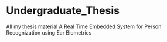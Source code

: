 # Undergraduate_Thesis
All my thesis material
A Real Time Embedded System for Person Recognization using Ear Biometrics
